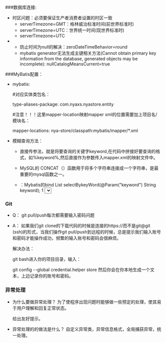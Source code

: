 ###数据库连接:
   - 时区问题：必须要保证生产者消费者设置的时区一致
        - serverTimezone=GMT：格林威治标准时间(前世界标准时)
        - serverTimezone=UTC：世界统一时间(现世界标准时)
        - serverTimezone=UTC
   -    - 防止时间为null的解决：zeroDateTimeBehavior=round
        - mybatis generator无法生成主键相关方法(Cannot obtain primary key information from the database, generated objects may be incomplete):
            nullCatalogMeansCurrent=true

###MyBatis配置：
   - mybatis:
   
        \#对应实体类包名：
        
        type-aliases-package: com.nyaxs.nyastore.entity
        
        \#注意！！！这里mapper-location映射mapper xml的位置需要加上项目名/模块名：
        
        mapper-locations: nya-store/classpath:mybatis/mapper/*.xml
        
   - 模糊查询方法：
       - 直接传参法，就是将要查询的关键字keyword,在代码中拼接好要查询的格式，如%keyword%,然后直接作为参数传入mapper.xml的映射文件中。
            
       - MySQL的 CONCAT（）函数用于将多个字符串连接成一个字符串，是最重要的mysql函数之一。
            
       - ：Mybatis的bind
             List<RoleEntity> selectBykeyWord(@Param("keyword") String keyword);
             1
                 <select id="selectBykeyWord" parameterType="string" resultType="com.why.mybatis.entity.RoleEntity">
                     <bind name="pattern" value="'%' + keyword + '%'" />


### Git
   - Q： git pull/push每次都需要输入密码问题
   - A： 如果我们git clone的下载代码的时候是连接的https://而不是git@git (ssh)的形式，当我们操作git pull/push到远程的时候，总是提示我们输入账号和密码才能操作成功，频繁的输入账号和密码会很麻烦。
      
     解决办法：
      
     git bash进入你的项目目录，输入：
      
     git config --global credential.helper store 
     然后你会在你本地生成一个文本，上边记录你的账号和密码。
     
     
### 异常处理
- 为什么要做异常处理？
    为了使程序出现问题时能够做一些预定的处理，使其易于用户理解和回复正常状态。
    
    给出友好提示。
    
- 异常处理的的做法是什么？
    自定义异常类，异常信息格式，全局捕获异常，统一处理。
   